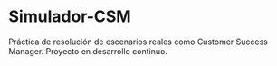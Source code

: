 # Simulador-CSM
Práctica de resolución de escenarios reales como Customer Success Manager. Proyecto en desarrollo continuo.
